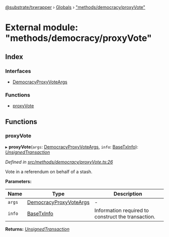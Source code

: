 [@substrate/txwrapper](../README.md) › [Globals](../globals.md) › ["methods/democracy/proxyVote"](_methods_democracy_proxyvote_.md)

# External module: "methods/democracy/proxyVote"

## Index

### Interfaces

* [DemocracyProxyVoteArgs](../interfaces/_methods_democracy_proxyvote_.democracyproxyvoteargs.md)

### Functions

* [proxyVote](_methods_democracy_proxyvote_.md#proxyvote)

## Functions

###  proxyVote

▸ **proxyVote**(`args`: [DemocracyProxyVoteArgs](../interfaces/_methods_democracy_proxyvote_.democracyproxyvoteargs.md), `info`: [BaseTxInfo](../interfaces/_util_types_.basetxinfo.md)): *[UnsignedTransaction](../interfaces/_util_types_.unsignedtransaction.md)*

*Defined in [src/methods/democracy/proxyVote.ts:26](https://github.com/paritytech/txwrapper/blob/32e6680/src/methods/democracy/proxyVote.ts#L26)*

Vote in a referendum on behalf of a stash.

**Parameters:**

Name | Type | Description |
------ | ------ | ------ |
`args` | [DemocracyProxyVoteArgs](../interfaces/_methods_democracy_proxyvote_.democracyproxyvoteargs.md) | - |
`info` | [BaseTxInfo](../interfaces/_util_types_.basetxinfo.md) | Information required to construct the transaction.  |

**Returns:** *[UnsignedTransaction](../interfaces/_util_types_.unsignedtransaction.md)*
